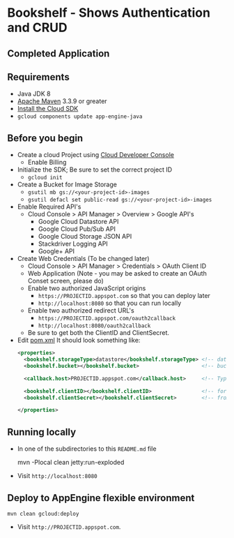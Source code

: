 # Bookshelf - Shows Authentication and CRUD
## Completed Application

## Requirements
* Java JDK 8
* [Apache Maven](http://maven.apache.org) 3.3.9 or greater
* [Install the Cloud SDK](https://cloud.google.com/sdk/)
* `gcloud components update app-engine-java`

## Before you begin
* Create a cloud Project using [Cloud Developer Console](https://console.google.com)
  * Enable Billing
* Initialize the SDK; Be sure to set the correct project ID
  * `gcloud init`
* Create a Bucket for Image Storage
  * `gsutil mb gs://<your-project-id>-images`
  * `gsutil defacl set public-read gs://<your-project-id>-images`
* Enable Required API's
  * Cloud Console > API Manager > Overview > Google API's
    * Google Cloud Datastore API
    * Google Cloud Pub/Sub API
    * Google Cloud Storage JSON API
    * Stackdriver Logging API
    * Google+ API
* Create Web Credentials (To be changed later)
  * Cloud Console > API Manager > Credentials > OAuth Client ID
  * Web Application (Note - you may be asked to create an OAuth Conset screen, please do)
  * Enable two authorized JavaScript origins
    * `https://PROJECTID.appspot.com`  so that you can deploy later
    * `http://localhost:8080` so that you can run locally
  * Enable two authorized redirect URL's
    * `https://PROJECTID.appspot.com/oauth2callback`
    * `http://localhost:8080/oauth2callback`
  * Be sure to get both the ClientID and ClientSecret.
* Edit [pom.xml](pom.xml) It should look something like:
    ```xml
    <properties>
      <bookshelf.storageType>datastore</bookshelf.storageType> <!-- datastore or cloudsql -->
      <bookshelf.bucket></bookshelf.bucket>                    <!-- bucket you created earlier -->

      <callback.host>PROJECTID.appspot.com</callback.host>     <!-- Typically projectname.appspot.com -->

      <bookshelf.clientID></bookshelf.clientID>                <!-- for User Authentication -->
      <bookshelf.clientSecret></bookshelf.clientSecret>        <!-- from g.co/cloud/console -->

    </properties>
    ```

## Running locally

* In one of the subdirectories to this `README.md` file

    mvn -Plocal clean jetty:run-exploded

* Visit `http://localhost:8080`


## Deploy to AppEngine flexible environment

    mvn clean gcloud:deploy

* Visit `http://PROJECTID.appspot.com`.
